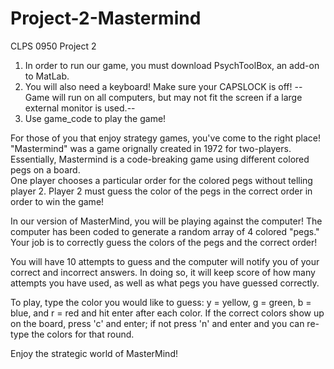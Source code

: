 # Project-2-Mastermind
CLPS 0950 Project 2

1. In order to run our game, you must download PsychToolBox, an add-on to MatLab.
2.  You will also need a keyboard! Make sure your CAPSLOCK is off!
   --Game will run on all computers, but may not fit the screen if a large external monitor is used.--
3. Use game_code to play the game!

For those of you that enjoy strategy games, you've come to the right place! "Mastermind" was a game orignally created in 1972 for two-players.
Essentially, Mastermind is  a code-breaking game using different colored pegs on a board.  
One player chooses a particular order for the colored pegs without telling player 2.
Player 2 must guess the color of the pegs in the correct order in order to win the game!

In our version of MasterMind, you will be playing against the computer!
The computer has been coded to generate a random array of 4 colored "pegs." Your job is to correctly guess the colors of the pegs and the correct order!

You will have 10 attempts to guess and the computer will notify you of your correct and incorrect answers. In doing so, it will keep score of how many 
attempts you have used, as well as what pegs you have guessed correctly. 

To play, type the color you would like to guess: y = yellow, g = green, b = blue, and r = red and hit enter after each color. If the correct colors show up on the board, press 'c' and enter; if not press 'n' and enter and you can re-type the colors for that round.

Enjoy the strategic world of MasterMind!
